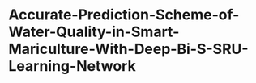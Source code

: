 # Accurate-Prediction-Scheme-of-Water-Quality-in-Smart-Mariculture-With-Deep-Bi-S-SRU-Learning-Network